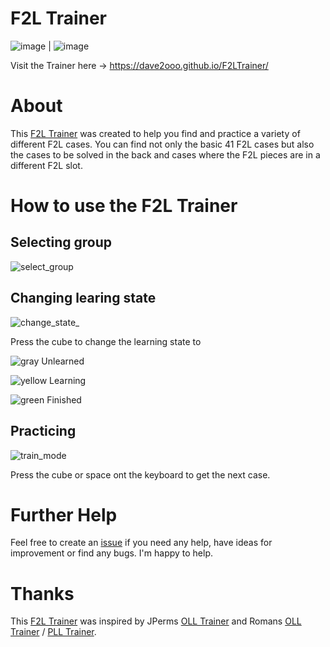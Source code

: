 # F2L Trainer



![image](https://github.com/Dave2ooo/F2LTrainer/assets/71500391/44d590ab-6462-4bd9-8a62-2cf982b9776c)  |  ![image](https://github.com/Dave2ooo/F2LTrainer/assets/71500391/60e9c96e-2c3f-4dfc-acdc-7717ce81775d)


Visit the Trainer here -> https://dave2ooo.github.io/F2LTrainer/

# About

This [F2L Trainer](https://dave2ooo.github.io/F2LTrainer/) was created to help you find and practice a variety of different F2L cases. You can find not only the basic 41 F2L cases but also the cases to be solved in the back and cases where the F2L pieces are in a different F2L slot.

# How to use the F2L Trainer

## Selecting group
![select_group](https://github.com/Dave2ooo/F2LTrainer/assets/71500391/8d4d1e42-a3d4-4d99-8578-ed50ca1437ad)

## Changing learing state

![change_state_](https://github.com/Dave2ooo/F2LTrainer/assets/71500391/1a18360d-e5eb-4165-af8f-d7c4aa653c7e)

Press the cube to change the learning state to

![gray](https://github.com/Dave2ooo/F2LTrainer/assets/71500391/8ff591aa-74f4-4c3b-b7d9-c223e0beeeef)
Unlearned

![yellow](https://github.com/Dave2ooo/F2LTrainer/assets/71500391/39d6e4c5-06e0-4000-a440-78264da76dde)
Learning

![green](https://github.com/Dave2ooo/F2LTrainer/assets/71500391/56e9b198-6177-41a2-b9e2-51624983f0e1)
Finished


## Practicing

![train_mode](https://github.com/Dave2ooo/F2LTrainer/assets/71500391/58f99d09-275d-4161-abe4-687f9f08ff27)

Press the cube or space ont the keyboard to get the next case.




# Further Help
Feel free to create an [issue](https://github.com/Dave2ooo/F2LTrainer/issues) if you need any help, have ideas for improvement or find any bugs. I'm happy to help.

# Thanks

This [F2L Trainer](https://dave2ooo.github.io/F2LTrainer/) was inspired by JPerms [OLL Trainer](https://jperm.net/algs/oll) and Romans [OLL Trainer](https://bestsiteever.ru/oll/) / [PLL Trainer](https://bestsiteever.ru/pll/).
